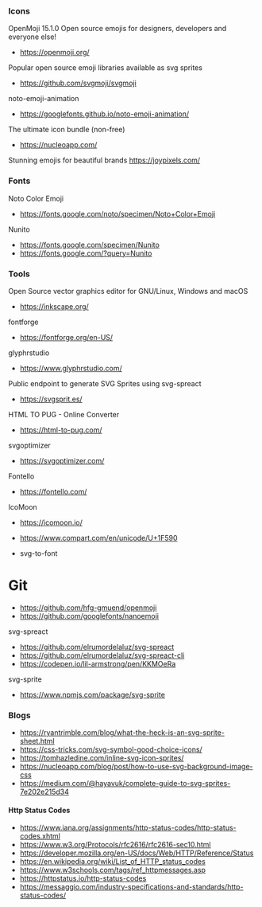 ### Icons

OpenMoji 15.1.0
Open source emojis for designers, developers and everyone else!
- https://openmoji.org/

Popular open source emoji libraries available as svg sprites
- https://github.com/svgmoji/svgmoji

noto-emoji-animation
- https://googlefonts.github.io/noto-emoji-animation/

The ultimate icon bundle (non-free)
- https://nucleoapp.com/

Stunning emojis for beautiful brands
https://joypixels.com/

### Fonts

Noto Color Emoji
- https://fonts.google.com/noto/specimen/Noto+Color+Emoji

Nunito
- https://fonts.google.com/specimen/Nunito
- https://fonts.google.com/?query=Nunito

### Tools

Open Source vector graphics editor for GNU/Linux, Windows and macOS
- https://inkscape.org/

fontforge
- https://fontforge.org/en-US/

glyphrstudio
- https://www.glyphrstudio.com/

Public endpoint to generate SVG Sprites using svg-spreact
- https://svgsprit.es/

HTML TO PUG - Online Converter
- https://html-to-pug.com/

svgoptimizer
- https://svgoptimizer.com/

Fontello
- https://fontello.com/

IcoMoon
- https://icomoon.io/

- https://www.compart.com/en/unicode/U+1F590
- svg-to-font


# Git
- https://github.com/hfg-gmuend/openmoji
- https://github.com/googlefonts/nanoemoji

svg-spreact
- https://github.com/elrumordelaluz/svg-spreact
- https://github.com/elrumordelaluz/svg-spreact-cli
- https://codepen.io/lil-armstrong/pen/KKMOeRa

svg-sprite
- https://www.npmjs.com/package/svg-sprite

### Blogs

- https://ryantrimble.com/blog/what-the-heck-is-an-svg-sprite-sheet.html
- https://css-tricks.com/svg-symbol-good-choice-icons/
- https://tomhazledine.com/inline-svg-icon-sprites/
- https://nucleoapp.com/blog/post/how-to-use-svg-background-image-css
- https://medium.com/@hayavuk/complete-guide-to-svg-sprites-7e202e215d34

#### Http Status Codes

- https://www.iana.org/assignments/http-status-codes/http-status-codes.xhtml
- https://www.w3.org/Protocols/rfc2616/rfc2616-sec10.html
- https://developer.mozilla.org/en-US/docs/Web/HTTP/Reference/Status
- https://en.wikipedia.org/wiki/List_of_HTTP_status_codes
- https://www.w3schools.com/tags/ref_httpmessages.asp
- https://httpstatus.io/http-status-codes
- https://messaggio.com/industry-specifications-and-standards/http-status-codes/
